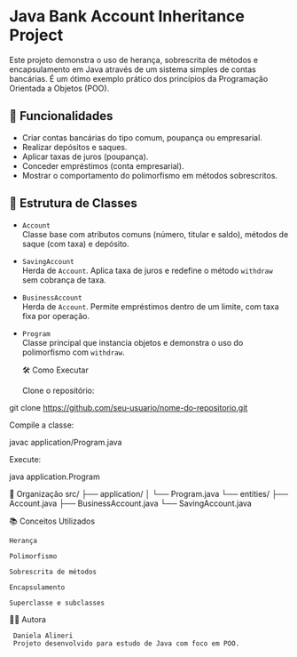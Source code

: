 # Java Bank Account Inheritance Project

Este projeto demonstra o uso de herança, sobrescrita de métodos e encapsulamento em Java através de um sistema simples de contas bancárias. É um ótimo exemplo prático dos princípios da Programação Orientada a Objetos (POO).

## 🚀 Funcionalidades

- Criar contas bancárias do tipo comum, poupança ou empresarial.
- Realizar depósitos e saques.
- Aplicar taxas de juros (poupança).
- Conceder empréstimos (conta empresarial).
- Mostrar o comportamento do polimorfismo em métodos sobrescritos.

## 🧱 Estrutura de Classes

- `Account`  
  Classe base com atributos comuns (número, titular e saldo), métodos de saque (com taxa) e depósito.

- `SavingAccount`  
  Herda de `Account`. Aplica taxa de juros e redefine o método `withdraw` sem cobrança de taxa.

- `BusinessAccount`  
  Herda de `Account`. Permite empréstimos dentro de um limite, com taxa fixa por operação.

- `Program`  
  Classe principal que instancia objetos e demonstra o uso do polimorfismo com `withdraw`.

  🛠️ Como Executar

    Clone o repositório:

git clone https://github.com/seu-usuario/nome-do-repositorio.git

Compile a classe:

javac application/Program.java

Execute:

java application.Program

📁 Organização
src/
├── application/
│   └── Program.java
└── entities/
    ├── Account.java
    ├── BusinessAccount.java
    └── SavingAccount.java

📚 Conceitos Utilizados

    Herança

    Polimorfismo

    Sobrescrita de métodos

    Encapsulamento

    Superclasse e subclasses

  🧑‍💻 Autora

     Daniela Alineri
     Projeto desenvolvido para estudo de Java com foco em POO.




